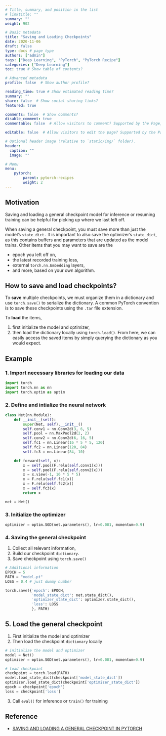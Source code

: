 ```yaml
---
# Title, summary, and position in the list
# linktitle: ""
summary: ""
weight: 902

# Basic metadata
title: "Saving and Loading Checkpoints"
date: 2020-11-06
draft: false
type: docs # page type
authors: ["admin"]
tags: ["Deep Learning", "PyTorch", "PyTorch Recipe"]
categories: ["Deep Learning"]
toc: true # Show table of contents?

# Advanced metadata
profile: false  # Show author profile?

reading_time: true # Show estimated reading time?
summary: ""
share: false  # Show social sharing links?
featured: true

comments: false  # Show comments?
disable_comment: true
commentable: false  # Allow visitors to comment? Supported by the Page, Post, and Docs content types.

editable: false  # Allow visitors to edit the page? Supported by the Page, Post, and Docs content types.

# Optional header image (relative to `static/img/` folder).
header:
  caption: ""
  image: ""

# Menu
menu: 
    pytorch:
        parent: pytorch-recipes
        weight: 2
---
```


## Motivation

Saving and loading a general checkpoint model for inference or resuming training can be helpful for picking up where we last left off. 

When saving a general checkpoint, you must save more than just the model’s `state_dict.` It is important to also save the optimizer’s `state_dict`, as this contains buffers and parameters that are updated as the model trains. Other items that you may want to save are the 

- epoch you left off on, 
- the latest recorded training loss, 
- external `torch.nn.Embedding` layers, 
- and more, based on your own algorithm.

## How to save and load checkpoints?

To **save** multiple checkpoints, we must organize them in a dictionary and use `torch.save()` to serialize the dictionary. A common PyTorch convention is to save these checkpoints using the `.tar` file extension. 

To **load** the items, 

1. first initialize the model and optimizer, 
2. then load the dictionary locally using `torch.load()`. From here, we can easily access the saved items by simply querying the dictionary as you would expect.

## Example

### 1. Import necessary libraries for loading our data

```python
import torch
import torch.nn as nn
import torch.optim as optim
```

### 2. Define and intialize the neural network

```python
class Net(nn.Module):
    def __init__(self):
        super(Net, self).__init__()
        self.conv1 = nn.Conv2d(3, 6, 5)
        self.pool = nn.MaxPool2d(2, 2)
        self.conv2 = nn.Conv2d(6, 16, 5)
        self.fc1 = nn.Linear(16 * 5 * 5, 120)
        self.fc2 = nn.Linear(120, 84)
        self.fc3 = nn.Linear(84, 10)

    def forward(self, x):
        x = self.pool(F.relu(self.conv1(x)))
        x = self.pool(F.relu(self.conv2(x)))
        x = x.view(-1, 16 * 5 * 5)
        x = F.relu(self.fc1(x))
        x = F.relu(self.fc2(x))
        x = self.fc3(x)
        return x

net = Net()
```

### 3. Initialize the optimizer

```python
optimizer = optim.SGD(net.parameters(), lr=0.001, momentum=0.9)
```

### 4. Saving the general checkpoint

1. Collect all relevant information, 
2. Build our checkpoint `dictionary`.
3. Save checkpoint using `torch.save()`

```python
# Additional information
EPOCH = 5
PATH = "model.pt"
LOSS = 0.4 # just dummy number

torch.save({'epoch': EPOCH,
            'model_state_dict': net.state_dict(),
            'optimizer_state_dict': optimizer.state_dict(),
            'loss': LOSS
            }, PATH)
```

## 5. Load the general checkpoint

1. First initialize the model and optimizer
2. Then load the checkpoint `dictionary` locally

```python
# initialize the model and optimizer
model = Net()
optimizer = optim.SGD(net.parameters(), lr=0.001, momentum=0.9)

# load checkpoint
checkpoint = torch.load(PATH)
model.load_state_dict(checkpoint['model_state_dict'])
optimizer.load_state_dict(checkpoint['optimizer_state_dict'])
epoch = checkpoint['epoch']
loss = checkpoint['loss']
```

3. Call `eval()` for inference or `train()` for training









## Reference

- [SAVING AND LOADING A GENERAL CHECKPOINT IN PYTORCH](https://pytorch.org/tutorials/recipes/recipes/saving_and_loading_a_general_checkpoint.html)


